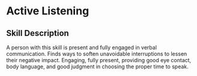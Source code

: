 # Active Listening

## Skill Description
A person with this skill is present and fully engaged in verbal communication.  Finds ways to soften unavoidable interruptions to lessen their negative impact.  Engaging, fully present, providing good eye contact, body language, and good judgment in choosing the proper time to speak. 
